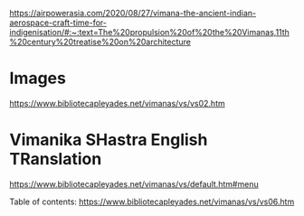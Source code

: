 https://airpowerasia.com/2020/08/27/vimana-the-ancient-indian-aerospace-craft-time-for-indigenisation/#:~:text=The%20propulsion%20of%20the%20Vimanas,11th%20century%20treatise%20on%20architecture

# Images

https://www.bibliotecapleyades.net/vimanas/vs/vs02.htm

# Vimanika SHastra English TRanslation

https://www.bibliotecapleyades.net/vimanas/vs/default.htm#menu

Table of contents: https://www.bibliotecapleyades.net/vimanas/vs/vs06.htm